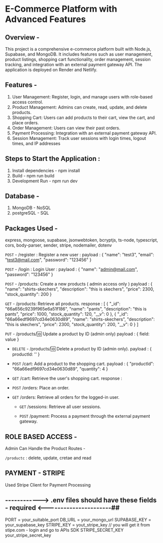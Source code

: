 # E-Commerce Platform with Advanced Features

## Overview -

This project is a comprehensive e-commerce platform built with Node.js, Supabase, and MongoDB. It includes features such as user management, product listings, shopping cart functionality, order management, session tracking, and integration with an external payment gateway API. The application is deployed on Render and Netlify.

## Features -

1. User Management: Register, login, and manage users with role-based access control.
2. Product Management: Admins can create, read, update, and delete products.
3. Shopping Cart: Users can add products to their cart, view the cart, and place orders.
4. Order Management: Users can view their past orders.
5. Payment Processing: Integration with an external payment gateway API.
6. Session Management: Track user sessions with login times, logout times, and IP addresses

## Steps to Start the Application :

1. Install dependencies - npm install
2. Build - npm run build
3. Development Run - npm run dev

## Database -

1. MongoDB - NoSQL
2. postgreSQL - SQL

## Packages Used -

express, mongoose, supabase, jsonwebtoken, bcryptjs, ts-node, typescript, cors, body-parser, sender, stripe, nodemailer, dotenv

`POST` - /register : Register a new user :
payload : {
"name": "test3",
"email": "test3@mail.com",
"password": "123456"
}

`POST` - /login : Login User :
paylaod : {
"name": "admin@mail.com",
"password": "123456"
}

`POST` - /products: Create a new products ( admin access only )
payload : {
"name": "shirts-skechers",
"description": "this is skechers",
"price": 2300,
"stock_quantity": 200
}

`GET` - /products: Retrieve all products.
response : [
{
"_id": "66a656c9239f965e6a51f186",
"name": "pants",
"description": "this is pants",
"price": 1000,
"stock_quantity": 120,
"__v": 0
},
{
"_id": "66a66edf9697cd34e0630d89",
"name": "shirts-skechers",
"description": "this is skechers",
"price": 2300,
"stock_quantity": 200,
"__v": 0
}
]


`PUT` - /products/:id: Update a product by ID (admin only)
payload : {
field: value
}

- `DELETE` - /products/:id: Delete a product by ID (admin only).
  payload : {
  productId: ''
  }

- `POST` /cart: Add a product to the shopping cart.
  payload : {
  "productId": "66a66edf9697cd34e0630d89",
  "quantity": 4
  }

- `GET` /cart: Retrieve the user's shopping cart.
  response :

- `POST` /orders: Place an order.

- `GET` /orders: Retrieve all orders for the logged-in user.

  - `GET` /sessions: Retrieve all user sessions.

  - `POST` /payment: Process a payment through the external payment gateway.


## ROLE BASED ACCESS - 
Admin Can Handle the Product Routes - 

`/productc` : delete, update, cretae and read

## PAYMENT - STRIPE

Used Stripe Client for Payment Processing 

## ------------> .env files should have these fields - required <----------------------##

PORT = your_suitable_port
DB_URL = your_mongo_url
SUPABASE_KEY = your_supabase_key
STRIPE_KEY = yout_stripe_key // you will get it from stipe.com - login and go to APIs SDK
STRIPE_SECRET_KEY your_stripe_secret_key
